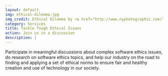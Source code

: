 ```yaml
---
layout: default
img: ethical-dilemma.jpg
img_credit: Ethical Dilemma by <a href="http://www.nyphotographic.com/" target="_blank">Nick Youngson</a>, <a href="http://creativecommons.org/licenses/by-sa/3.0/" target="_blank">CC BY-SA 3.0</a>, <a href="http://alphastockimages.com/" target="_blank">Alpha Stock Images</a>
category: Services
title: Tackle Tough Ethical Issues
action: Join us in a discussion
description: |
---
```

  Participate in meaningful discussions about
  complex software ethics issues, do research on
  software ethics topics, and help our industry
  on the road to finding and applying a set of
  ethical norms to ensure fair and healthy
  creation and use of technology in our society.